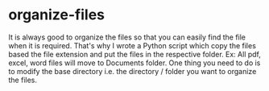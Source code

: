 # organize-files
It is always good to organize the files so that you can easily find the file when it is required. That's why I wrote a Python script which copy the files based the file extension and put the files in the respective folder. Ex: All pdf, excel, word files will move to Documents folder. One thing you need to do is to modify the base directory i.e. the directory / folder you want to organize the files. 

